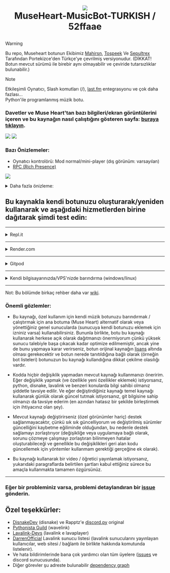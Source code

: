 # <p align="center"> <img src="https://flagsapi.com/TR/shiny/64.png"> <br> MuseHeart-MusicBot-TURKISH / 52ffaae </p> 
> [!WARNING]
> Bu repo, Museheart botunun Ekibimiz [Mahirsn](https://github.com/mahirsn), [Tospeek](https://github.com/Tospeek) Ve [Sepultrex](https://github.com/Sepultrex) Tarafından Portekizce'den Türkçe'ye çevrilmiş versiyonudur. (DİKKAT! Botun mevcut sürümü ile birebir aynı olmayabilir ve çeviride tutarsızlıklar bulunabilir.)

> [!NOTE]
> Etkileşimli Oynatıcı, Slash komutları (/), [last.fm](https://www.last.fm/) entegrasyonu ve çok daha fazlası... <br> Python'ile programlanmış müzik botu.

### Davetler ve Muse Heart'tan bazı bilgileri/ekran görüntülerini içeren ve bu kaynağın nasıl çalıştığını gösteren sayfa: [buraya tıklayın](https://gist.github.com/zRitsu/4875008554a00c3c372b2df6dcdf437f#file-muse_heart_invites-md).

[![](https://discordapp.com/api/guilds/911370624507707483/embed.png?style=banner2)](https://discord.gg/KM3NS7D6Zj) 
[![](https://discordapp.com/api/guilds/1116772733737500674/embed.png?style=banner2)](https://discord.gg/N3VjykDDen)


</object>

### Bazı Önizlemeler:

- Oynatıcı kontrolörü: Mod normal/mini-player (dış görünüm: varsayılan) 
- [RPC (Rich Presence)](https://github.com/zRitsu/MuseHeart-MusicBot-RPC-app)

[![](https://i.ibb.co/6tVbfFH/image.png)](https://i.ibb.co/6tVbfFH/image.png)

<details>
<summary>
Daha fazla önizleme:
</summary>
<br>

- Slash Komutları

[![](https://i.ibb.co/nmhYWrK/muse-heart-slashcommands.png)](https://i.ibb.co/nmhYWrK/muse-heart-slashcommands.png)

- [last.fm](https://www.last.fm/) ile entegre çalışmaktadır.

[![](https://i.ibb.co/SXm608z/muse-heart-lastfm.png)](https://i.ibb.co/SXm608z/muse-heart-lastfm.png)

- Oynatıcı kontrolörü: kanal ve şarkı isteği sohbeti ile sabit/genişletilmiş mod (dış görünüm: varsayılan), /setup komutuyla yapılandırılabilir

[![](https://i.ibb.co/5cZ7JGs/image.png)](https://i.ibb.co/5cZ7JGs/image.png)

- Oynatıcı kontrolörü: ses kanalı ve sahnede otomatik durum desteği ile forumda şarkı istek kanalı ile sabit / genişletilmiş mod

[![](https://i.ibb.co/9Hm5cyG/playercontrollerforum.png)](https://i.ibb.co/9Hm5cyG/playercontrollerforum.png)

* Başka birçok görünüm vardır, /change_skin komutunu kullanarak hepsini kontrol edin (yenilerini de oluşturabilirsiniz, [skins](utils/music/skins/) klasöründeki varsayılan şablonları referans olarak kullanın, başka bir ad altında bir kopya oluşturun ve istediğiniz gibi değiştirin).

</details>

## Bu kaynakla kendi botunuzu oluşturarak/yeniden kullanarak ve aşağıdaki hizmetlerden birine dağıtarak şimdi test edin:

---

<details>
<summary>
Repl.it
</summary>

Resimlerle birlikte kılavuza bağlantı: https://gist.github.com/zRitsu/70737984cbe163f890dae05a80a3ddbe
</details>

---

<details>
<summary>
Render.com
</summary>
<br>

[![Deploy to Render](https://render.com/images/deploy-to-render-button.svg)](https://render.com/deploy?repo=https://github.com/zRitsu/MuseHeart-MusicBot/tree/main)

* **[ 1 ]** - **TOKEN_BOT_1** kısmına tokeni giriniz **( [Nasıl Bulunacağına Dair](https://www.youtube.com/watch?v=lfdmZQySTXE) )**. `Not: Dilerseniz, TOKEN alanına daha fazla bottan gelen tokenları dahil edebilir, böylece değere daha fazla token ekleyerek (boşluklarla ayırarak) çoklu ses desteğini etkinleştirmek için ekstra botlara sahip olabilirsiniz.`


* **[ 2 ]** - **DEFAULT_PREFIX** alanına bot için bir önek girin.


* **[ 3 ]** - **SPOTIFY_CLIENT_ID** ve **SPOTIFY_CLIENT_SECRET** alanlarına spotif anahtarlarınızı girin **( [Nasıl Bulunacağına Dair](https://www.youtube.com/watch?v=ceKQjWiCyWE) )**.


* **[ 4 ]** - MongoDB veritabanınızın bağlantısını **MONGO** alanına girin **( [Nasıl Bulunacağına Dair](https://www.youtube.com/watch?v=x1Gq5beRx9k) )**.


* **[ 5 ]** - Uygula'ya tıklayın ve bot başlayana kadar derleme işlemini bekleyin (bu uzun sürebilir, dağıtımın tamamlanması + botun başlaması + lavalink sunucusunun başlaması için en az 13 dakika veya daha fazla sürebilir).
</details>

---

<details>
<summary>
Gitpod
</summary>
<br>

[![Open in Gitpod](https://gitpod.io/button/open-in-gitpod.svg)](https://gitpod.io/#https://github.com/zRitsu/MuseHeart-MusicBot)

* **[ 1 ]** - .env dosyasını açın ve bot token'ını uygun alana yerleştirin (eğer sahip değilseniz, bu öğretici ile nasıl elde edeceğinize bakın [tutorial](https://www.youtube.com/watch?v=lfdmZQySTXE) nasıl bulunur). Ayrıca mongodb kullanmanızı şiddetle tavsiye ederim, .env dosyasında MONGO='yu arayın ve mongodb db'nizin bağlantısını girin (eğer sahip değilseniz, nasıl edineceğinizi buradan öğrenebilirsiniz). [tutorial](https://www.youtube.com/watch?v=x1Gq5beRx9k)).


* **[ 2 ]** - main.py dosyasına sağ tıklayın ve ardından tıklayın: Python Dosyasını Terminal'de Çalıştır.


* **Nota 1:** Cep telefonu/cep numarası ile hesap doğrulaması gerektirir.
* **Nota 2:** Kontrol etmeyi unutmayın [workspaces](https://gitpod.io/workspaces) ve projenin 3 noktasına tıklayın ve ardından **pin** öğesine tıklayın.. `(isso evitará o worskpace ser deletado após 14 dias inativo)`
* **Nota 3:** Botu çevrimiçi barındırmak/bakımını yapmak için gitpod kullanmayın, çünkü ücretsiz planda birçok sınırlaması vardır (daha fazla bilgi [Gitpod Linki](https://www.gitpod.io/pricing)).
</details>

---

<details>
<summary>
Kendi bilgisayarınızda/VPS'nizde barındırma (windows/linux)
</summary>
<br>

### Requisitos:

* Python 3.9, 3.10 ou 3.11<br/>
[Download pela Microsoft Store](https://apps.microsoft.com/store/detail/9PJPW5LDXLZ5?hl=pt-br&gl=BR) (Windows 10/11 kullanıcıları için önerilir).<br/>
[Download direto do site oficial](https://www.python.org/downloads/release/python-3117/) (Kurulum sırasında bu seçeneği işaretleyin: **Add python to the PATH**)
* [Git](https://git-scm.com/downloads) (Taşınabilir sürümü seçmeyin)</br>

* [JDK 17](https://www.azul.com/downloads) veya üstü (Windows'ta ve Linux'ta yüklenmesi gerekmez, otomatik olarak indirilir)</br>

`Not: Bu kaynağın normal çalışması için en az 512mb RAM VE 1Ghz CPU gerekir (Lavalink'i botla aynı örnekte çalıştırırsanız, botun özel olduğunu varsayarak).`

### Botu başlatın (hızlı kılavuz):

* Repoyu burdan indirin [zip](https://github.com/zRitsu/MuseHeart-MusicBot/archive/refs/heads/main.zip) ve ardından ayıklayın (Veya aşağıdaki komutu terminal/cmd'de kullanın ve ardından klasörü açın):
```shell
git clone https://github.com/Sepultrex/MuseHeart-MusicBot-TURKISH
```
* source_setup.sh dosyasına çift tıklayın (veya pencereleriniz dosya uzantılarını görüntülemiyorsa sadece setup tıklayın) ve bekleyin.</br>
`Eğer linux kullanıyorsanız, terminaldeki komutu kullanın:` 
```shell
bash source_setup.sh
```
* **.env** adında bir dosya görünecektir, bu dosyayı düzenleyin ve bot belirtecini uygun alana yerleştirin (botta belirli ayarlamalar yapmak istiyorsanız aynı dosyadaki diğer şeyleri de düzenleyebilirsiniz).</br>
`Not: Eğer bir bot hesabı oluşturmadıysanız,` [veja este tutorial](https://www.youtube.com/watch?v=lfdmZQySTXE) `botunuzu oluşturmak ve gerekli jetonu almak için.`</br>` MONGO= .env dosyasını açın ve içine mongodb db'nizin bağlantısını koyun (eğer sahip değilseniz, nasıl edineceğiniz aşağıda açıklanmıştır` [tutorial](https://www.youtube.com/watch?v=x1Gq5beRx9k)`). ` 
* Şimdi, sisteminiz windows ise botu başlatmak için source_start_win.bat dosyasını açın, linux ise start.sh dosyasına çift tıklayın (veya botu aşağıdaki komutu kullanarak çalıştırmayı tercih ederseniz).:
```shell
bash source_start.sh
```

### Notas:

* Botunuzu güncellemek için update.sh (windows) dosyasına çift tıklayın, Linux için kabuk/terminaldeki komutu kullanın:
```shell
bash source_update.sh
```
`Güncelleme sırasında, yapılan tüm manuel değişikliklerin kaybolma ihtimali vardır (eğer bu kaynağın bir çatalı değilse)...`<br/>

`Not: Kaynağı doğrudan bir Windows makinesinden çalıştırıyorsanız (ve git yüklüyse) source_update.sh dosyasına çift tıklamanız yeterlidir.`
</details>

---

Not: Bu bölümde birkaç rehber daha var [wiki](https://github.com/zRitsu/MuseHeart-MusicBot/wiki).

### Önemli gözlemler:

* Bu kaynağı, özel kullanım için kendi müzik botunuzu barındırmak / çalıştırmak için ana botuma (Muse Heart) alternatif olarak veya yönettiğiniz genel sunucularda (sunucuya kendi botunuzu eklemek için izniniz varsa) kullanabilirsiniz. Bununla birlikte, botu bu kaynağı kullanarak herkese açık olarak dağıtmanızı önermiyorum çünkü yüksek sunucu talebiyle başa çıkacak kadar optimize edilmemiştir, ancak yine de bunu yapmaya karar verirseniz, botun orijinal kaynağın [lisans](/LICENSE) altında olması gerekecektir ve botun nerede tanıtıldığına bağlı olarak (örneğin bot listeleri) botunuzun bu kaynağı kullandığına dikkat çekilme olasılığı vardır.


* Kodda hiçbir değişiklik yapmadan mevcut kaynağı kullanmanızı öneririm. Eğer değişiklik yapmak (ve özellikle yeni özellikler eklemek) istiyorsanız, python, disnake, lavalink ve benzeri konularda bilgi sahibi olmanız şiddetle tavsiye edilir. Ve eğer değiştirdiğiniz kaynağı temel kaynağı kullanarak günlük olarak güncel tutmak istiyorsanız, git bilgisine sahip olmanızı da tavsiye ederim (en azından hatasız bir şekilde birleştirmek için ihtiyacınız olan şey).


* Mevcut kaynağı değiştirirseniz (özel görünümler hariç) destek sağlanmayacaktır, çünkü sık sık güncelliyorum ve değiştirilmiş sürümler güncelliğini kaybetme eğiliminde olduğundan, bu nedenle destek sağlamayı zorlaştırıyor (değişikliğe veya uygulamaya bağlı olarak, sorunu çözmeye çalışmayı zorlaştıran bilinmeyen hatalar oluşturabileceği ve genellikle bu değişiklikleri geri alan kodu güncellemek için yöntemler kullanmam gerektiği gerçeğine ek olarak).


* Bu kaynağı kullanarak bir video / öğretici yayınlamak istiyorsanız, yukarıdaki paragraflarda belirtilen şartları kabul ettiğiniz sürece bu amaçla kullanmakta tamamen özgürsünüz.

---

### Eğer bir probleminiz varsa, problemi detaylandıran bir [issue](https://github.com/zRitsu/MuseHeart-MusicBot/issues) gönderin.


## Özel teşekkürler:

* [DisnakeDev](https://github.com/DisnakeDev) (disnake) ve Rapptz'e [discord.py](https://github.com/Rapptz/discord.py) original
* [Pythonista Guild](https://github.com/PythonistaGuild) (wavelink)
* [Lavalink-Devs](https://github.com/lavalink-devs) (lavalink e lavaplayer)
* [DarrenOfficial](https://lavalink-list.darrennathanael.com/) Lavalink sunucu listesi (lavalink sunucularını yayınlayan kullanıcılar, web sitesi / bağlantı ile birlikte hakkında komutunda listelenir).
* Ve hata bildirimlerinde bana çok yardımcı olan tüm üyelere ([issues](https://github.com/zRitsu/MuseHeart-MusicBot/issues) ve discord sunucusunda).
* Diğer görevler şu adreste bulunabilir [dependency graph](https://github.com/zRitsu/MuseHeart-MusicBot/network/dependencies)
